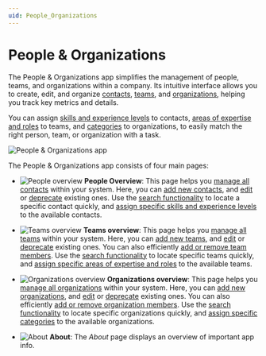 ```yaml
---
uid: People_Organizations
---
```


# People & Organizations

The People & Organizations app simplifies the management of people, teams, and organizations within a company. Its intuitive interface allows you to create, edit, and organize [contacts](xref:PO_Managing_Contacts), [teams](xref:PO_Managing_Teams), and [organizations](xref:PO_Managing_Organizations), helping you track key metrics and details.

You can assign [skills and experience levels](xref:PO_Managing_Contacts#assigning-a-skill-and-experience-to-a-contact) to contacts, [areas of expertise and roles](xref:PO_Managing_Teams#assigning-areas-of-expertise-and-roles) to teams, and [categories](xref:PO_Managing_Organizations#assigning-organization-categories) to organizations, to easily match the right person, team, or organization with a task.

![People & Organizations app](~/user-guide/images/People_Organizations.gif)

The People & Organizations app consists of four main pages:

- ![People overview](~/user-guide/images/PO_People_Overview.png) **People Overview**: This page helps you [manage all contacts](xref:PO_Managing_Contacts) within your system. Here, you can [add new contacts](xref:PO_Managing_Contacts#adding-a-new-contact), and [edit](xref:PO_Managing_Contacts#editing-a-contact) or [deprecate](xref:PO_Managing_Contacts#deprecating-a-contact) existing ones. Use the [search functionality](xref:PO_Managing_Contacts#searching-within-the-list-of-contacts) to locate a specific contact quickly, and [assign specific skills and experience levels](xref:PO_Managing_Contacts#assigning-a-skill-and-experience-to-a-contact) to the available contacts.

- ![Teams overview](~/user-guide/images/PO_Teams_Overview.png) **Teams overview**: This page helps you [manage all teams](xref:PO_Managing_Teams) within your system. Here, you can [add new teams](xref:PO_Managing_Teams#adding-a-new-team), and [edit](xref:PO_Managing_Teams#editing-a-team) or [deprecate](xref:PO_Managing_Teams#deprecating-a-team) existing ones. You can also efficiently [add or remove team members](xref:PO_Managing_Teams#configuring-team-members). Use the [search functionality](xref:PO_Managing_Teams#searching-within-the-list-of-teams) to locate specific teams quickly, and [assign specific areas of expertise and roles](xref:PO_Managing_Teams#assigning-areas-of-expertise-and-roles) to the available teams.

- ![Organizations overview](~/user-guide/images/PO_Organizations_Overview.png) **Organizations overview**: This page helps you [manage all organizations](xref:PO_Managing_Organizations) within your system. Here, you can [add new organizations](xref:PO_Managing_Organizations#adding-a-new-organization), and [edit](xref:PO_Managing_Organizations#editing-an-organization) or [deprecate](xref:PO_Managing_Organizations#deprecating-an-organization) existing ones. You can also efficiently [add or remove organization members](xref:PO_Managing_Organizations#configuring-organization-members). Use the [search functionality](xref:PO_Managing_Organizations#searching-within-the-list-of-organizations) to locate specific organizations quickly, and [assign specific categories](xref:PO_Managing_Organizations#assigning-organization-categories) to the available organizations.

- ![About](~/user-guide/images/PO_About.png) **About**: The *About* page displays an overview of important app info.
